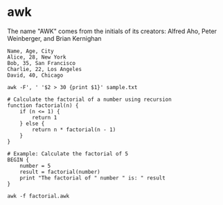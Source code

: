 # awk
The name "AWK" comes from the initials of its creators: Alfred Aho, Peter Weinberger, and Brian Kernighan


```
Name, Age, City
Alice, 28, New York
Bob, 35, San Francisco
Charlie, 22, Los Angeles
David, 40, Chicago

```

```
awk -F', ' '$2 > 30 {print $1}' sample.txt

```


```
# Calculate the factorial of a number using recursion
function factorial(n) {
    if (n <= 1) {
        return 1
    } else {
        return n * factorial(n - 1)
    }
}

# Example: Calculate the factorial of 5
BEGIN {
    number = 5
    result = factorial(number)
    print "The factorial of " number " is: " result
}

```

```
awk -f factorial.awk

```
